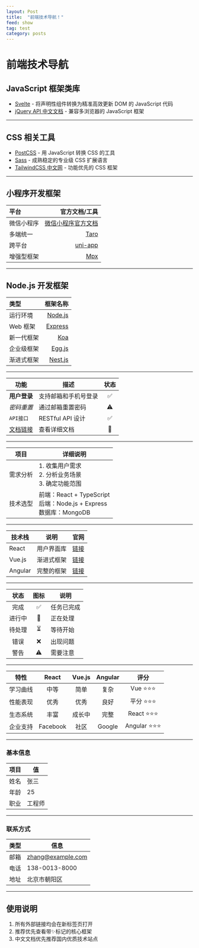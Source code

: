 ```yaml
---
layout: Post
title:  "前端技术导航！"
feed: show
tag: test
category: posts
---
```


# 前端技术导航

## JavaScript 框架类库
- [Svelte](https://svelte.dev) - 将声明性组件转换为精准高效更新 DOM 的 JavaScript 代码
- [jQuery API 中文文档](http://jquery.cuishifeng.cn/) - 兼容多浏览器的 JavaScript 框架

---

## CSS 相关工具
- [PostCSS](https://postcss.org/) - 用 JavaScript 转换 CSS 的工具
- [Sass](https://www.sass.hk/) - 成熟稳定的专业级 CSS 扩展语言
- [TailwindCSS 中文网](https://tailwindcss.cn/) - 功能优先的 CSS 框架

---

## 小程序开发框架

| 平台 | 官方文档/工具 |
| :-----| -------------: |
| 微信小程序 | [微信小程序官方文档](https://developers.weixin.qq.com/miniprogram/dev/framework/) |
| 多端统一 | [Taro](https://taro-docs.jd.com/taro/docs/README) |
| 跨平台 | [uni-app](https://uniapp.dcloud.net.cn/) |
| 增强型框架 | [Mpx](https://mpxjs.cn/) |

---

## Node.js 开发框架

| 类型 | 框架名称 |
| :-----| -------------: |
| 运行环境 | [Node.js](https://nodejs.org/) |
| Web 框架 | [Express](http://expressjs.com/) |
| 新一代框架 | [Koa](https://koajs.com/) |
| 企业级框架 | [Egg.js](https://eggjs.org/) |
| 渐进式框架 | [Nest.js](https://nestjs.com/) |

---

| 功能 | 描述 | 状态 |
|------|------|:----:|
| **用户登录** | 支持邮箱和手机号登录 | &#x2705; |
| *密码重置* | 通过邮箱重置密码 | &#x26a0;&#xfe0f; |
| `API接口` | RESTful API 设计 | &#x2705; |
| [文档链接](https://example.com) | 查看详细文档 | &#x1f4d6; |

---

| 项目 | 详细说明 |
|------|----------|
| 需求分析 | 1. 收集用户需求<br>2. 分析业务场景<br>3. 确定功能范围 |
| 技术选型 | 前端：React + TypeScript<br>后端：Node.js + Express<br>数据库：MongoDB |

---

| 技术栈 | 说明 | 官网 |
|--------|------|------|
| React | 用户界面库 | [链接](https://reactjs.org) |
| Vue.js | 渐进式框架 | [链接](https://vuejs.org) |
| Angular | 完整的框架 | [链接](https://angular.io) |

---

| 状态 | 图标 | 说明 |
|:----:|:----:|------|
| 完成 | &#x2705; | 任务已完成 |
| 进行中 | &#x1f504; | 正在处理 |
| 待处理 | &#x23f3; | 等待开始 |
| 错误 | &#x274c; | 出现问题 |
| 警告 | &#x26a0;&#xfe0f; | 需要注意 |

---

| 特性 | React | Vue.js | Angular | 评分 |
|------|:-----:|:------:|:-------:|:----:|
| 学习曲线 | 中等 | 简单 | 复杂 | Vue &#x2b50;&#x2b50;&#x2b50; |
| 性能表现 | 优秀 | 优秀 | 良好 | 平分 &#x2b50;&#x2b50;&#x2b50; |
| 生态系统 | 丰富 | 成长中 | 完整 | React &#x2b50;&#x2b50;&#x2b50; |
| 企业支持 | Facebook | 社区 | Google | Angular &#x2b50;&#x2b50;&#x2b50; |

---


### 基本信息
| 项目 | 值 |
|------|-----|
| 姓名 | 张三 |
| 年龄 | 25 |
| 职业 | 工程师 |

---

### 联系方式
| 类型 | 信息 |
|------|------|
| 邮箱 | zhang@example.com |
| 电话 | 138-0013-8000 |
| 地址 | 北京市朝阳区 |

---

## 使用说明
1. 所有外部链接均会在新标签页打开
2. 推荐优先查看带✨标记的核心框架
3. 中文文档优先推荐国内优质技术站点
